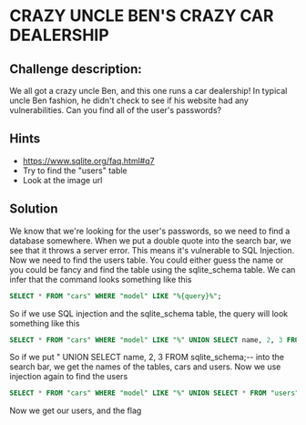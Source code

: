 # CRAZY UNCLE BEN'S CRAZY CAR DEALERSHIP

## Challenge description: 
We all got a crazy uncle Ben, and this one runs a car dealership! In typical uncle Ben fashion, he didn't check to see if his website had any vulnerabilities. Can you find all of the user's passwords?

## Hints
- https://www.sqlite.org/faq.html#q7 
- Try to find the "users" table
- Look  at the image url


## Solution
We know that we're looking for the user's passwords, so we need to find a database somewhere. When we put a double quote into the search bar, we see that it throws a server error. This means it's vulnerable to SQL Injection.
Now we need to find the users table. You could either guess the name or you could be fancy and find the table using the sqlite_schema table. 
We can infer that the command looks something like this
```sql
SELECT * FROM "cars" WHERE "model" LIKE "%{query}%";
```
So if we use SQL injection and the sqlite_schema table, the query will look something like this 
```sql
SELECT * FROM "cars" WHERE "model" LIKE "%" UNION SELECT name, 2, 3 FROM "sqlite_schema";--%";
```
So if we put " UNION SELECT name, 2, 3 FROM sqlite_schema;-- into the search bar, we get the names of the tables, cars and users. 
Now we use injection again to find the users
```sql
SELECT * FROM "cars" WHERE "model" LIKE "%" UNION SELECT * FROM "users";--%";
```
Now we get our users, and the flag